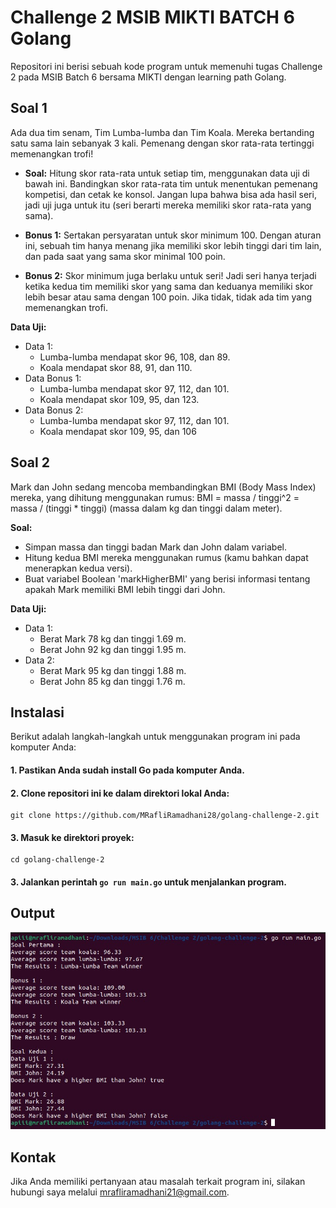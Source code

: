 
# Challenge 2 MSIB MIKTI BATCH 6 Golang
Repositori ini berisi sebuah kode program untuk memenuhi tugas Challenge 2 pada MSIB Batch 6 bersama MIKTI dengan learning path Golang.

## Soal 1
Ada dua tim senam, Tim Lumba-lumba dan Tim Koala. Mereka bertanding satu sama lain sebanyak 3 kali. Pemenang dengan skor rata-rata tertinggi memenangkan trofi!

- **Soal:**
Hitung skor rata-rata untuk setiap tim, menggunakan data uji di bawah ini.
Bandingkan skor rata-rata tim untuk menentukan pemenang kompetisi, dan cetak ke konsol. Jangan lupa bahwa bisa ada hasil seri, jadi uji juga untuk itu (seri berarti mereka memiliki skor rata-rata yang sama).

- **Bonus 1:** Sertakan persyaratan untuk skor minimum 100. Dengan aturan ini, sebuah tim hanya menang jika memiliki skor lebih tinggi dari tim lain, dan pada saat yang sama skor minimal 100 poin.

- **Bonus 2:** Skor minimum juga berlaku untuk seri! Jadi seri hanya terjadi ketika kedua tim memiliki skor yang sama dan keduanya memiliki skor lebih besar atau sama dengan 100 poin. Jika tidak, tidak ada tim yang memenangkan trofi.

**Data Uji:**
- Data 1: 
  - Lumba-lumba mendapat skor 96, 108, dan 89. 
  - Koala mendapat skor 88, 91, dan 110.
- Data Bonus 1: 
  - Lumba-lumba mendapat skor 97, 112, dan 101. 
  - Koala mendapat skor 109, 95, dan 123.
- Data Bonus 2: 
  - Lumba-lumba mendapat skor 97, 112, dan 101. 
  - Koala mendapat skor 109, 95, dan 106

## Soal 2
Mark dan John sedang mencoba membandingkan BMI (Body Mass Index) mereka, yang dihitung menggunakan rumus: BMI = massa / tinggi^2 = massa / (tinggi * tinggi) (massa dalam kg dan tinggi dalam meter).

**Soal:**
- Simpan massa dan tinggi badan Mark dan John dalam variabel.
- Hitung kedua BMI mereka menggunakan rumus (kamu bahkan dapat menerapkan kedua versi).
- Buat variabel Boolean 'markHigherBMI' yang berisi informasi tentang apakah Mark memiliki BMI lebih tinggi dari John.

**Data Uji:**
- Data 1: 
  - Berat Mark 78 kg dan tinggi 1.69 m. 
  - Berat John 92 kg dan tinggi 1.95 m.
- Data 2: 
  - Berat Mark 95 kg dan tinggi 1.88 m. 
  - Berat John 85 kg dan tinggi 1.76 m.

## Instalasi

Berikut adalah langkah-langkah untuk menggunakan program ini pada komputer Anda:

#### 1. Pastikan Anda sudah install Go pada komputer Anda.
    
#### 2. Clone repositori ini ke dalam direktori lokal Anda:
    git clone https://github.com/MRafliRamadhani28/golang-challenge-2.git
#### 3. Masuk ke direktori proyek:
    cd golang-challenge-2
#### 3. Jalankan perintah `go run main.go` untuk menjalankan program.

## Output

![](output/output.jpeg)

## Kontak
Jika Anda memiliki pertanyaan atau masalah terkait program ini, silakan hubungi saya melalui mrafliramadhani21@gmail.com.